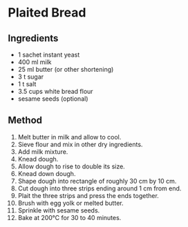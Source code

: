 # Plaited Bread

## Ingredients

- 1 sachet instant yeast
- 400 ml milk
- 25 ml butter (or other shortening)
- 3 t sugar
- 1 t salt
- 3.5 cups white bread flour
- sesame seeds (optional)

## Method

1. Melt butter in milk and allow to cool.
2. Sieve flour and mix in other dry ingredients.
3. Add milk mixture.
4. Knead dough.
5. Allow dough to rise to double its size.
6. Knead down dough.
7. Shape dough into rectangle of roughly 30 cm by 10 cm.
8. Cut dough into three strips ending around 1 cm from end.
9. Plait the three strips and press the ends together.
10. Brush with egg yolk or melted butter.
11. Sprinkle with sesame seeds.
12. Bake at 200°C for 30 to 40 minutes.
